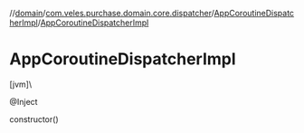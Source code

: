 //[domain](../../../index.md)/[com.veles.purchase.domain.core.dispatcher](../index.md)/[AppCoroutineDispatcherImpl](index.md)/[AppCoroutineDispatcherImpl](-app-coroutine-dispatcher-impl.md)

# AppCoroutineDispatcherImpl

[jvm]\

@Inject

constructor()
